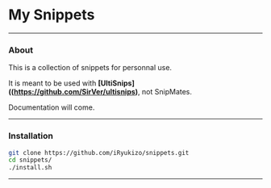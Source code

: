 # My Snippets
-------------
### About
This is a collection of snippets for personnal use.

It is meant to be used with **[UltiSnips]((https://github.com/SirVer/ultisnips)**, not SnipMates.

Documentation will come.

------------------------
### Installation
```bash
git clone https://github.com/iRyukizo/snippets.git
cd snippets/
./install.sh
```

--------------------
